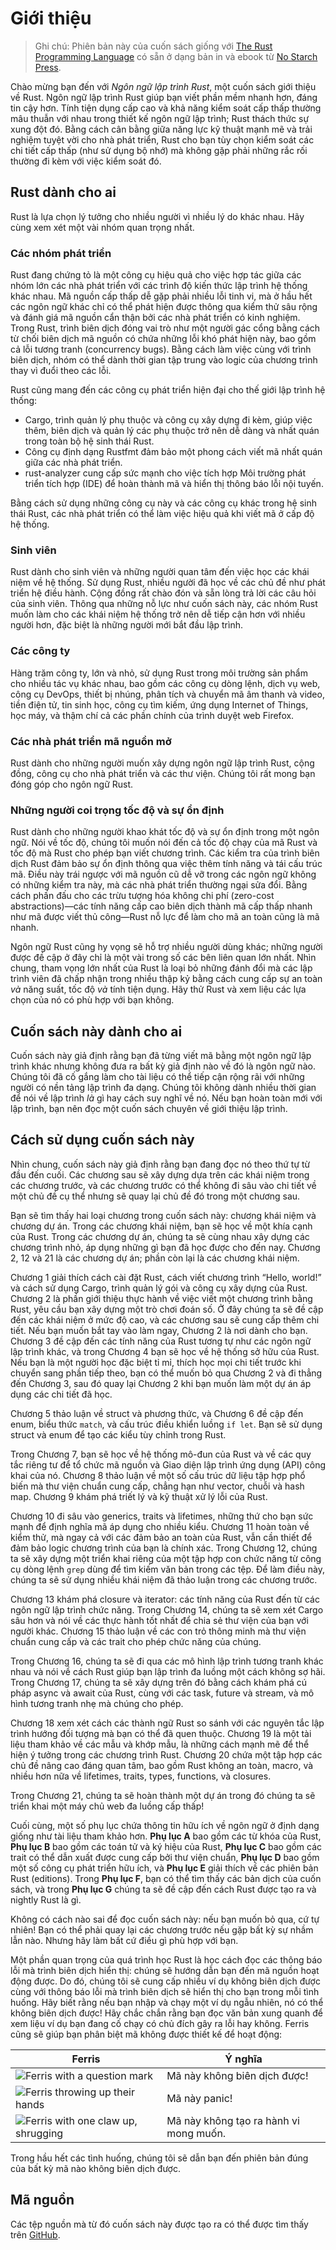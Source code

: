 # Giới thiệu

> Ghi chú: Phiên bản này của cuốn sách giống với [The Rust Programming
> Language][nsprust] có sẵn ở dạng bản in và ebook từ [No Starch
> Press][nsp].

[nsprust]: https://nostarch.com/rust-programming-language-2nd-edition
[nsp]: https://nostarch.com/

Chào mừng bạn đến với _Ngôn ngữ lập trình Rust_, một cuốn sách giới thiệu về Rust.
Ngôn ngữ lập trình Rust giúp bạn viết phần mềm nhanh hơn, đáng tin cậy hơn.
Tính tiện dụng cấp cao và khả năng kiểm soát cấp thấp thường mâu thuẫn với nhau trong thiết kế ngôn ngữ lập trình; Rust thách thức sự xung đột đó. Bằng cách cân bằng giữa năng lực kỹ thuật mạnh mẽ và trải nghiệm tuyệt vời cho nhà phát triển, Rust cho bạn tùy chọn kiểm soát các chi tiết cấp thấp (như sử dụng bộ nhớ) mà không gặp phải những rắc rối thường đi kèm với việc kiểm soát đó.

## Rust dành cho ai

Rust là lựa chọn lý tưởng cho nhiều người vì nhiều lý do khác nhau. Hãy cùng xem xét một vài nhóm quan trọng nhất.

### Các nhóm phát triển

Rust đang chứng tỏ là một công cụ hiệu quả cho việc hợp tác giữa các nhóm lớn các nhà phát triển với các trình độ kiến thức lập trình hệ thống khác nhau. Mã nguồn cấp thấp dễ gặp phải nhiều lỗi tinh vi, mà ở hầu hết các ngôn ngữ khác chỉ có thể phát hiện được thông qua kiểm thử sâu rộng và đánh giá mã nguồn cẩn thận bởi các nhà phát triển có kinh nghiệm. Trong Rust, trình biên dịch đóng vai trò như một người gác cổng bằng cách từ chối biên dịch mã nguồn có chứa những lỗi khó phát hiện này, bao gồm cả lỗi tương tranh (concurrency bugs). Bằng cách làm việc cùng với trình biên dịch, nhóm có thể dành thời gian tập trung vào logic của chương trình thay vì đuổi theo các lỗi.

Rust cũng mang đến các công cụ phát triển hiện đại cho thế giới lập trình hệ thống:

- Cargo, trình quản lý phụ thuộc và công cụ xây dựng đi kèm, giúp việc thêm, biên dịch và quản lý các phụ thuộc trở nên dễ dàng và nhất quán trong toàn bộ hệ sinh thái Rust.
- Công cụ định dạng Rustfmt đảm bảo một phong cách viết mã nhất quán giữa các nhà phát triển.
- rust-analyzer cung cấp sức mạnh cho việc tích hợp Môi trường phát triển tích hợp (IDE) để hoàn thành mã và hiển thị thông báo lỗi nội tuyến.

Bằng cách sử dụng những công cụ này và các công cụ khác trong hệ sinh thái Rust, các nhà phát triển có thể làm việc hiệu quả khi viết mã ở cấp độ hệ thống.

### Sinh viên

Rust dành cho sinh viên và những người quan tâm đến việc học các khái niệm về hệ thống. Sử dụng Rust, nhiều người đã học về các chủ đề như phát triển hệ điều hành. Cộng đồng rất chào đón và sẵn lòng trả lời các câu hỏi của sinh viên. Thông qua những nỗ lực như cuốn sách này, các nhóm Rust muốn làm cho các khái niệm hệ thống trở nên dễ tiếp cận hơn với nhiều người hơn, đặc biệt là những người mới bắt đầu lập trình.

### Các công ty

Hàng trăm công ty, lớn và nhỏ, sử dụng Rust trong môi trường sản phẩm cho nhiều tác vụ khác nhau, bao gồm các công cụ dòng lệnh, dịch vụ web, công cụ DevOps, thiết bị nhúng, phân tích và chuyển mã âm thanh và video, tiền điện tử, tin sinh học, công cụ tìm kiếm, ứng dụng Internet of Things, học máy, và thậm chí cả các phần chính của trình duyệt web Firefox.

### Các nhà phát triển mã nguồn mở

Rust dành cho những người muốn xây dựng ngôn ngữ lập trình Rust, cộng đồng, công cụ cho nhà phát triển và các thư viện. Chúng tôi rất mong bạn đóng góp cho ngôn ngữ Rust.

### Những người coi trọng tốc độ và sự ổn định

Rust dành cho những người khao khát tốc độ và sự ổn định trong một ngôn ngữ. Nói về tốc độ, chúng tôi muốn nói đến cả tốc độ chạy của mã Rust và tốc độ mà Rust cho phép bạn viết chương trình. Các kiểm tra của trình biên dịch Rust đảm bảo sự ổn định thông qua việc thêm tính năng và tái cấu trúc mã. Điều này trái ngược với mã nguồn cũ dễ vỡ trong các ngôn ngữ không có những kiểm tra này, mà các nhà phát triển thường ngại sửa đổi. Bằng cách phấn đấu cho các trừu tượng hóa không chi phí (zero-cost abstractions)—các tính năng cấp cao biên dịch thành mã cấp thấp nhanh như mã được viết thủ công—Rust nỗ lực để làm cho mã an toàn cũng là mã nhanh.

Ngôn ngữ Rust cũng hy vọng sẽ hỗ trợ nhiều người dùng khác; những người được đề cập ở đây chỉ là một vài trong số các bên liên quan lớn nhất. Nhìn chung, tham vọng lớn nhất của Rust là loại bỏ những đánh đổi mà các lập trình viên đã chấp nhận trong nhiều thập kỷ bằng cách cung cấp sự an toàn _và_ năng suất, tốc độ _và_ tính tiện dụng. Hãy thử Rust và xem liệu các lựa chọn của nó có phù hợp với bạn không.

## Cuốn sách này dành cho ai

Cuốn sách này giả định rằng bạn đã từng viết mã bằng một ngôn ngữ lập trình khác nhưng không đưa ra bất kỳ giả định nào về đó là ngôn ngữ nào. Chúng tôi đã cố gắng làm cho tài liệu có thể tiếp cận rộng rãi với những người có nền tảng lập trình đa dạng. Chúng tôi không dành nhiều thời gian để nói về lập trình _là_ gì hay cách suy nghĩ về nó. Nếu bạn hoàn toàn mới với lập trình, bạn nên đọc một cuốn sách chuyên về giới thiệu lập trình.

## Cách sử dụng cuốn sách này

Nhìn chung, cuốn sách này giả định rằng bạn đang đọc nó theo thứ tự từ đầu đến cuối. Các chương sau sẽ xây dựng dựa trên các khái niệm trong các chương trước, và các chương trước có thể không đi sâu vào chi tiết về một chủ đề cụ thể nhưng sẽ quay lại chủ đề đó trong một chương sau.

Bạn sẽ tìm thấy hai loại chương trong cuốn sách này: chương khái niệm và chương dự án. Trong các chương khái niệm, bạn sẽ học về một khía cạnh của Rust. Trong các chương dự án, chúng ta sẽ cùng nhau xây dựng các chương trình nhỏ, áp dụng những gì bạn đã học được cho đến nay. Chương 2, 12 và 21 là các chương dự án; phần còn lại là các chương khái niệm.

Chương 1 giải thích cách cài đặt Rust, cách viết chương trình “Hello, world!” và cách sử dụng Cargo, trình quản lý gói và công cụ xây dựng của Rust. Chương 2 là phần giới thiệu thực hành về việc viết một chương trình bằng Rust, yêu cầu bạn xây dựng một trò chơi đoán số. Ở đây chúng ta sẽ đề cập đến các khái niệm ở mức độ cao, và các chương sau sẽ cung cấp thêm chi tiết. Nếu bạn muốn bắt tay vào làm ngay, Chương 2 là nơi dành cho bạn. Chương 3 đề cập đến các tính năng của Rust tương tự như các ngôn ngữ lập trình khác, và trong Chương 4 bạn sẽ học về hệ thống sở hữu của Rust. Nếu bạn là một người học đặc biệt tỉ mỉ, thích học mọi chi tiết trước khi chuyển sang phần tiếp theo, bạn có thể muốn bỏ qua Chương 2 và đi thẳng đến Chương 3, sau đó quay lại Chương 2 khi bạn muốn làm một dự án áp dụng các chi tiết đã học.

Chương 5 thảo luận về struct và phương thức, và Chương 6 đề cập đến enum, biểu thức `match`, và cấu trúc điều khiển luồng `if let`. Bạn sẽ sử dụng struct và enum để tạo các kiểu tùy chỉnh trong Rust.

Trong Chương 7, bạn sẽ học về hệ thống mô-đun của Rust và về các quy tắc riêng tư để tổ chức mã nguồn và Giao diện lập trình ứng dụng (API) công khai của nó. Chương 8 thảo luận về một số cấu trúc dữ liệu tập hợp phổ biến mà thư viện chuẩn cung cấp, chẳng hạn như vector, chuỗi và hash map. Chương 9 khám phá triết lý và kỹ thuật xử lý lỗi của Rust.

Chương 10 đi sâu vào generics, traits và lifetimes, những thứ cho bạn sức mạnh để định nghĩa mã áp dụng cho nhiều kiểu. Chương 11 hoàn toàn về kiểm thử, mà ngay cả với các đảm bảo an toàn của Rust, vẫn cần thiết để đảm bảo logic chương trình của bạn là chính xác. Trong Chương 12, chúng ta sẽ xây dựng một triển khai riêng của một tập hợp con chức năng từ công cụ dòng lệnh `grep` dùng để tìm kiếm văn bản trong các tệp. Để làm điều này, chúng ta sẽ sử dụng nhiều khái niệm đã thảo luận trong các chương trước.

Chương 13 khám phá closure và iterator: các tính năng của Rust đến từ các ngôn ngữ lập trình chức năng. Trong Chương 14, chúng ta sẽ xem xét Cargo sâu hơn và nói về các thực hành tốt nhất để chia sẻ thư viện của bạn với người khác. Chương 15 thảo luận về các con trỏ thông minh mà thư viện chuẩn cung cấp và các trait cho phép chức năng của chúng.

Trong Chương 16, chúng ta sẽ đi qua các mô hình lập trình tương tranh khác nhau và nói về cách Rust giúp bạn lập trình đa luồng một cách không sợ hãi. Trong Chương 17, chúng ta sẽ xây dựng trên đó bằng cách khám phá cú pháp async và await của Rust, cùng với các task, future và stream, và mô hình tương tranh nhẹ mà chúng cho phép.

Chương 18 xem xét cách các thành ngữ Rust so sánh với các nguyên tắc lập trình hướng đối tượng mà bạn có thể đã quen thuộc. Chương 19 là một tài liệu tham khảo về các mẫu và khớp mẫu, là những cách mạnh mẽ để thể hiện ý tưởng trong các chương trình Rust. Chương 20 chứa một tập hợp các chủ đề nâng cao đáng quan tâm, bao gồm Rust không an toàn, macro, và nhiều hơn nữa về lifetimes, traits, types, functions, và closures.

Trong Chương 21, chúng ta sẽ hoàn thành một dự án trong đó chúng ta sẽ triển khai một máy chủ web đa luồng cấp thấp!

Cuối cùng, một số phụ lục chứa thông tin hữu ích về ngôn ngữ ở định dạng giống như tài liệu tham khảo hơn. **Phụ lục A** bao gồm các từ khóa của Rust, **Phụ lục B** bao gồm các toán tử và ký hiệu của Rust, **Phụ lục C** bao gồm các trait có thể dẫn xuất được cung cấp bởi thư viện chuẩn, **Phụ lục D** bao gồm một số công cụ phát triển hữu ích, và **Phụ lục E** giải thích về các phiên bản Rust (editions). Trong **Phụ lục F**, bạn có thể tìm thấy các bản dịch của cuốn sách, và trong **Phụ lục G** chúng ta sẽ đề cập đến cách Rust được tạo ra và nightly Rust là gì.

Không có cách nào sai để đọc cuốn sách này: nếu bạn muốn bỏ qua, cứ tự nhiên! Bạn có thể phải quay lại các chương trước nếu gặp bất kỳ sự nhầm lẫn nào. Nhưng hãy làm bất cứ điều gì phù hợp với bạn.

<span id="ferris"></span>

Một phần quan trọng của quá trình học Rust là học cách đọc các thông báo lỗi mà trình biên dịch hiển thị: chúng sẽ hướng dẫn bạn đến mã nguồn hoạt động được. Do đó, chúng tôi sẽ cung cấp nhiều ví dụ không biên dịch được cùng với thông báo lỗi mà trình biên dịch sẽ hiển thị cho bạn trong mỗi tình huống. Hãy biết rằng nếu bạn nhập và chạy một ví dụ ngẫu nhiên, nó có thể không biên dịch được! Hãy chắc chắn rằng bạn đọc văn bản xung quanh để xem liệu ví dụ bạn đang cố chạy có chủ đích gây ra lỗi hay không. Ferris cũng sẽ giúp bạn phân biệt mã không được thiết kế để hoạt động:

| Ferris                                                                                                           | Ý nghĩa                                          |
| ---------------------------------------------------------------------------------------------------------------- | ------------------------------------------------ |
| <img src="img/ferris/does_not_compile.svg" class="ferris-explain" alt="Ferris with a question mark"/>            | Mã này không biên dịch được!                      |
| <img src="img/ferris/panics.svg" class="ferris-explain" alt="Ferris throwing up their hands"/>                   | Mã này panic!                                |
| <img src="img/ferris/not_desired_behavior.svg" class="ferris-explain" alt="Ferris with one claw up, shrugging"/> | Mã này không tạo ra hành vi mong muốn. |

Trong hầu hết các tình huống, chúng tôi sẽ dẫn bạn đến phiên bản đúng của bất kỳ mã nào không biên dịch được.

## Mã nguồn

Các tệp nguồn mà từ đó cuốn sách này được tạo ra có thể được tìm thấy trên [GitHub][book].

[book]: https://github.com/rust-lang/book/tree/main/src

